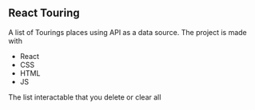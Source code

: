 ## React Touring

A list of Tourings places using API as a data source. The project is made with
- React
- CSS
- HTML
- JS

The list interactable that you delete or clear all 
